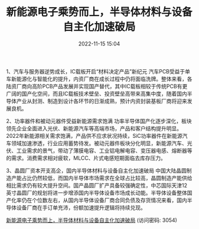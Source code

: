 ﻿---
title: 新能源电子乘势而上，半导体材料与设备自主化加速破局
date: 2022-11-15 15:04
tags:
- 半导体
- 新能源
updated: 1970-01-01 08:00:00
---

1、汽车与服务器逆势成长，IC载板开启“材料决定产品”新纪元
汽车PCB受益于单车新能源化与智能化的提升，内资厂商在成长过程中仍将面临洗牌。整体来看，各陆资厂商向高阶PCB产品发展并实现国产替代，其中IC载板相较于传统PCB有更广阔的国产化空间，而且IC载板技术壁垒、投资壁垒高带来高集中度，随着国内半导体产业从封测、制造到设计各环节的日渐成熟，预计内资封装基板厂商将迎来发展良机。
<!-- more -->
2、功率器件和被动元器件受益新能源需求饱满
功率半导体国产化逐步深化，板块领先企业全面进入光伏、新能源汽车等高端市场，产品和客户结构提升明显。2022年新能源相关需求饱满，产品供不应求状况持续，SiC功率器件在新能源汽车领域加速渗透，行业应用蓄势待发。被动元器件板块分化明显，新能源汽车、光伏、工业需求的景气，带动了薄膜电容、工业铝电解电容、变压器电感、熔断器等的需求。消费需求相对疲软，MLCC、片式电感短期面临去库存压力。

3、晶圆厂资本开支高企，国内半导体材料与设备自主化加速破局
中国大陆晶圆制造产能占比仍然较低，而国内半导体市场需求在全球占比较高，晶圆制造产能供给相比需求仍有较大提升空间。国产晶圆厂扩产具备较强确定性，中芯国际天津12英寸晶圆厂的规划将进一步增添国内半导体设备市场成长动能。半导体设备整体国产化率仍在个位数左右，从国内半导体设备厂商合同负债及存货情况来看，国内半导体设备厂商在手订单充沛，份额加速提升逻辑将持续兑现。

[新能源电子乘势而上，半导体材料与设备自主化加速破局](https://url12.ctfile.com/f/3948612-723793014-a97078?p=3054)
(访问密码: 3054)

